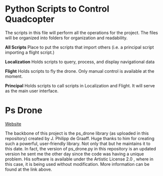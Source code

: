 # Python Scripts to Control Quadcopter
The scripts in this file will perform all the operations for the project. The files will be organized into folders for organization and readability.

**All Scripts**
Place to put the scripts that import others (i.e. a principal script importing a flight script.)

**Localization**
Holds scripts to query, process, and display navigational data

**Flight**
Holds scripts to fly the drone. Only manual control is available at the moment.

**Principal**
Holds scripts to call scripts in Localization and Flight. It will serve as the main user interface.

# Ps Drone
[Website](http://www.playsheep.de/drone/index.html)

The backbone of this project is the ps_drone library (as uploaded in this repository) created by J. Philipp de Graaff. Huge thanks to him for creating such a powerful, user-friendly library. Not only that but he maintains it to this date. In fact, the version of ps_drone.py in this repository is an updated version he sent me the other day since the code was having a unique problem. His software is available under the Artistic License 2.0 , where in this case, it is being used without modification. More information can be found at the link above.
